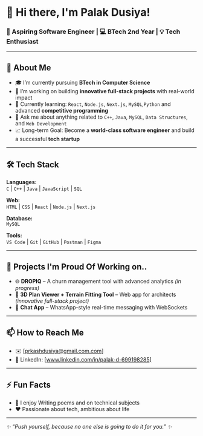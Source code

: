 # 👋 Hi there, I'm Palak Dusiya!

### 🚀 Aspiring Software Engineer | 💻 BTech 2nd Year | 💡 Tech Enthusiast

---

## 🧠 About Me
- 🎓 I’m currently pursuing **BTech in Computer Science**
- 🔭 I’m working on building **innovative full-stack projects** with real-world impact
- 🌱 Currently learning: `React`, `Node.js`, `Next.js`, `MySQL`,`Python` and advanced **competitive programming**
- 💬 Ask me about anything related to `C++`, `Java`, `MySQL`, `Data Structures`, and `Web Development`
- 📈 Long-term Goal: Become a **world-class software engineer** and build a successful **tech startup**

---

## 🛠️ Tech Stack
**Languages:**  
`C` | `C++` | `Java` | `JavaScript` | `SQL`  

**Web:**  
`HTML` | `CSS` | `React` | `Node.js` | `Next.js`

**Database:**  
`MySQL`

**Tools:**  
`VS Code` | `Git` | `GitHub` | `Postman` | `Figma`

---

## 🧩 Projects I'm Proud Of Working on..
- 🌐 **DROPIQ** – A churn management tool with advanced analytics *(in progress)*
- 🧭 **3D Plan Viewer + Terrain Fitting Tool** – Web app for architects *(innovative full-stack project)*
- 💬 **Chat App** – WhatsApp-style real-time messaging with WebSockets

---

## 📫 How to Reach Me
- ✉️ [prkashdusiya@gmail.com.com]
- 📱 LinkedIn: [www.linkedin.com/in/palak-d-699198285]


---

## ⚡ Fun Facts
- 💫 I enjoy Writing poems and on technical subjects
- ❤️ Passionate about tech, ambitious about life

---

_✨ “Push yourself, because no one else is going to do it for you.” ✨_
